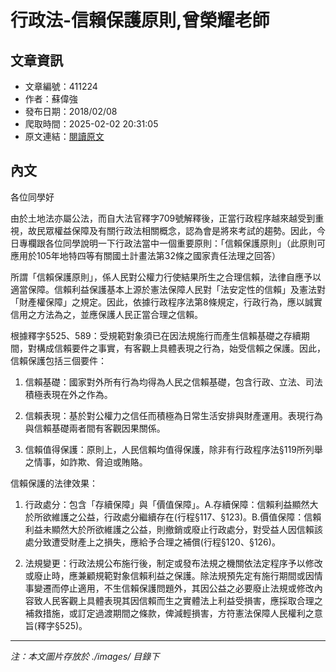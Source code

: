 # 行政法-信賴保護原則,曾榮耀老師

## 文章資訊
- 文章編號：411224
- 作者：蘇偉強
- 發布日期：2018/02/08
- 爬取時間：2025-02-02 20:31:05
- 原文連結：[閱讀原文](https://real-estate.get.com.tw/Columns/detail.aspx?no=411224)

## 內文
各位同學好

由於土地法亦屬公法，而自大法官釋字709號解釋後，正當行政程序越來越受到重視，故民眾權益保障及有關行政法相關概念，認為會是將來考試的趨勢。因此，今日專欄跟各位同學說明一下行政法當中一個重要原則：「信賴保護原則」（此原則可應用於105年地特四等有關國土計畫法第32條之國家責任法理之回答）

所謂「信賴保護原則」，係人民對公權力行使結果所生之合理信賴，法律自應予以適當保障。信賴利益保護基本上源於憲法保障人民對「法安定性的信賴」及憲法對「財產權保障」之規定。因此，依據行政程序法第8條規定，行政行為，應以誠實信用之方法為之，並應保護人民正當合理之信賴。

根據釋字§525、589：受規範對象須已在因法規施行而產生信賴基礎之存續期間，對構成信賴要件之事實，有客觀上具體表現之行為，始受信賴之保護。因此，信賴保護包括三個要件：

1. 信賴基礎：國家對外所有行為均得為人民之信賴基礎，包含行政、立法、司法積極表現在外之作為。

2. 信賴表現：基於對公權力之信任而積極為日常生活安排與財產運用。表現行為與信賴基礎兩者間有客觀因果關係。

3. 信賴值得保護：原則上，人民信賴均值得保護，除非有行政程序法§119所列舉之情事，如詐欺、脅迫或賄賂。

信賴保護的法律效果：

1. 行政處分：包含「存續保障」與「價值保障」。A.存續保障：信賴利益顯然大於所欲維護之公益，行政處分繼續存在(行程§117、§123)。B.價值保障：信賴利益未顯然大於所欲維護之公益，則撤銷或廢止行政處分，對受益人因信賴該處分致遭受財產上之損失，應給予合理之補償(行程§120、§126)。

2. 法規變更：行政法規公布施行後，制定或發布法規之機關依法定程序予以修改或廢止時，應兼顧規範對象信賴利益之保護。除法規預先定有施行期間或因情事變遷而停止適用，不生信賴保護問題外，其因公益之必要廢止法規或修改內容致人民客觀上具體表現其因信賴而生之實體法上利益受損害，應採取合理之補救措施，或訂定過渡期間之條款，俾減輕損害，方符憲法保障人民權利之意旨(釋字§525)。

---
*注：本文圖片存放於 ./images/ 目錄下*
